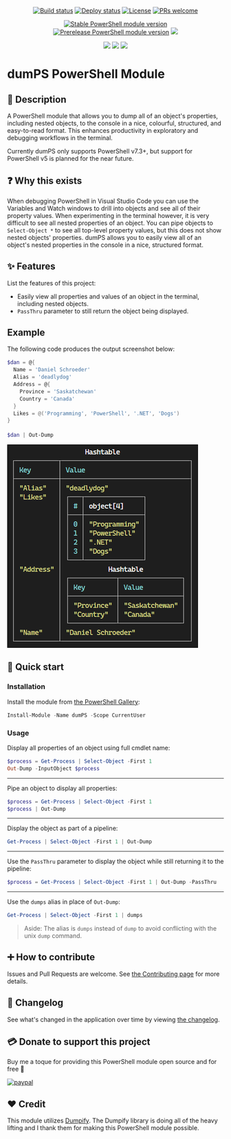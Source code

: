 <p align="center">
  <a href="https://github.com/deadlydog/PowerShell.dumPS/actions/workflows/build-and-test-powershell-module.yml"><img alt="Build status" src="https://github.com/deadlydog/PowerShell.dumPS/actions/workflows/build-and-test-powershell-module.yml/badge.svg"></a>
  <a href="https://github.com/deadlydog/PowerShell.dumPS/actions/workflows/build-test-and-deploy-powershell-module.yml"><img alt="Deploy status" src="https://github.com/deadlydog/PowerShell.dumPS/actions/workflows/build-test-and-deploy-powershell-module.yml/badge.svg"></a>
  <a href="https://github.com/deadlydog/PowerShell.dumPS/blob/main/License.md"><img alt="License" src="https://img.shields.io/github/license/deadlydog/PowerShell.dumPS.svg"></a>
  <a href="https://github.com/deadlydog/PowerShell.dumPS/blob/main/docs/Contributing.md"><img alt="PRs welcome" src="https://img.shields.io/badge/PRs-welcome-brightgreen.svg"></a>
</p>

<p align="center">
  <a href="https://www.powershellgallery.com/packages/dumPS"><img alt="Stable PowerShell module version" src="https://img.shields.io/powershellgallery/v/dumPS.svg"></a>
  <a href="https://www.powershellgallery.com/packages/dumPS"><img alt="Prerelease PowerShell module version" src="https://img.shields.io/powershellgallery/vpre/dumPS.svg?include_prereleases&label=powershell%20gallery%20prerelease&colorB=yellow"></a>
  <a href="https://www.powershellgallery.com/packages/dumPS"><img src="https://img.shields.io/powershellgallery/dt/dumPS.svg"></a>
</p>

<p align="center">
  <!-- Must add 'Windows', 'MacOS', and 'Linux' to the module manifest tags for them to show up on the Platforms badge. -->
  <img src="https://img.shields.io/powershellgallery/p/dumPS.svg">
  <img src="https://img.shields.io/github/languages/top/deadlydog/PowerShell.dumPS.svg">
  <img src="https://img.shields.io/github/languages/code-size/deadlydog/PowerShell.dumPS.svg">
</p>

# dumPS PowerShell Module

## 💬 Description

A PowerShell module that allows you to dump all of an object's properties, including nested objects, to the console in a nice, colourful, structured, and easy-to-read format.
This enhances productivity in exploratory and debugging workflows in the terminal.

Currently dumPS only supports PowerShell v7.3+, but support for PowerShell v5 is planned for the near future.

## ❓ Why this exists

When debugging PowerShell in Visual Studio Code you can use the Variables and Watch windows to drill into objects and see all of their property values.
When experimenting in the terminal however, it is very difficult to see all nested properties of an object.
You can pipe objects to `Select-Object *` to see all top-level property values, but this does not show nested objects' properties.
dumPS allows you to easily view all of an object's nested properties in the console in a nice, structured format.

## ✨ Features

List the features of this project:

- Easily view all properties and values of an object in the terminal, including nested objects.
- `PassThru` parameter to still return the object being displayed.

## Example

The following code produces the output screenshot below:

```powershell
$dan = @{
  Name = 'Daniel Schroeder'
  Alias = 'deadlydog'
  Address = @{
    Province = 'Saskatchewan'
    Country = 'Canada'
  }
  Likes = @('Programming', 'PowerShell', '.NET', 'Dogs')
}

$dan | Out-Dump
```

![Example output of above dumps command](/docs/Images/dan-dumps-example.png)

## 🚀 Quick start

### Installation

Install the module from [the PowerShell Gallery](https://www.powershellgallery.com/packages/dumPS):

```powershell
Install-Module -Name dumPS -Scope CurrentUser
```

### Usage

Display all properties of an object using full cmdlet name:

```powershell
$process = Get-Process | Select-Object -First 1
Out-Dump -InputObject $process
```

---

Pipe an object to display all properties:

```powershell
$process = Get-Process | Select-Object -First 1
$process | Out-Dump
```

---

Display the object as part of a pipeline:

```powershell
Get-Process | Select-Object -First 1 | Out-Dump
```

---

Use the `PassThru` parameter to display the object while still returning it to the pipeline:

```powershell
$process = Get-Process | Select-Object -First 1 | Out-Dump -PassThru
```

---

Use the `dumps` alias in place of `Out-Dump`:

```powershell
Get-Process | Select-Object -First 1 | dumps
```

> Aside: The alias is `dumps` instead of `dump` to avoid conflicting with the unix `dump` command.

## ➕ How to contribute

Issues and Pull Requests are welcome.
See [the Contributing page](docs/Contributing.md) for more details.

## 📃 Changelog

See what's changed in the application over time by viewing [the changelog](Changelog.md).

## 💳 Donate to support this project

Buy me a toque for providing this PowerShell module open source and for free 🙂

[![paypal](https://www.paypalobjects.com/en_US/i/btn/btn_donateCC_LG.gif)](https://www.paypal.com/cgi-bin/webscr?cmd=_s-xclick&hosted_button_id=3SK4ZB4WSSYP4)

## ❤ Credit

This module utilizes [Dumpify](https://github.com/MoaidHathot/Dumpify).
The Dumpify library is doing all of the heavy lifting and I thank them for making this PowerShell module possible.
